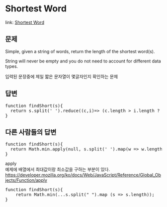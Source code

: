 Shortest Word
===============

link: [Shortest Word](http://www.codewars.com/kata/57cebe1dc6fdc20c57000ac9/train/javascript)

문제
--

Simple, given a string of words, return the length of the shortest word(s).

String will never be empty and you do not need to account for different data types.  

입력된 문장중에 제일 짧은 문자열이 몇글자인지 확인하는 문제

답변
--
<pre>
function findShort(s){
  return s.split(' ').reduce((c,i)=> (c.length > i.length ? i : c) ).length;
}
</pre>

다른 사람들의 답변
------------
<pre>
function findShort(s){
  return Math.min.apply(null, s.split(' ').map(w => w.length));
}
</pre>

apply  
예제에 배열에서 최대값이랑 최소값을 구하는 부분이 있다.   
https://developer.mozilla.org/ko/docs/Web/JavaScript/Reference/Global_Objects/Function/apply

<pre>
function findShort(s){
    return Math.min(...s.split(" ").map (s => s.length));
}
</pre>


